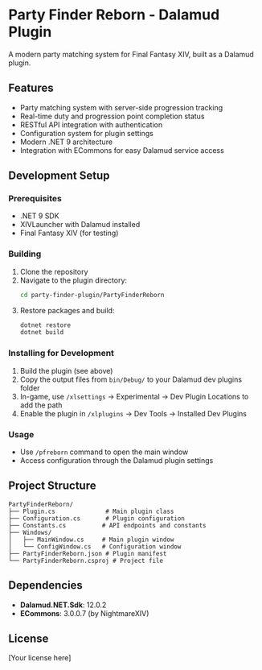 # Party Finder Reborn - Dalamud Plugin

A modern party matching system for Final Fantasy XIV, built as a Dalamud plugin.

## Features

- Party matching system with server-side progression tracking
- Real-time duty and progression point completion status
- RESTful API integration with authentication
- Configuration system for plugin settings
- Modern .NET 9 architecture
- Integration with ECommons for easy Dalamud service access

## Development Setup

### Prerequisites

- .NET 9 SDK
- XIVLauncher with Dalamud installed
- Final Fantasy XIV (for testing)

### Building

1. Clone the repository
2. Navigate to the plugin directory:
   ```bash
   cd party-finder-plugin/PartyFinderReborn
   ```
3. Restore packages and build:
   ```bash
   dotnet restore
   dotnet build
   ```

### Installing for Development

1. Build the plugin (see above)
2. Copy the output files from `bin/Debug/` to your Dalamud dev plugins folder
3. In-game, use `/xlsettings` → Experimental → Dev Plugin Locations to add the path
4. Enable the plugin in `/xlplugins` → Dev Tools → Installed Dev Plugins

### Usage

- Use `/pfreborn` command to open the main window
- Access configuration through the Dalamud plugin settings

## Project Structure

```
PartyFinderReborn/
├── Plugin.cs              # Main plugin class
├── Configuration.cs       # Plugin configuration
├── Constants.cs          # API endpoints and constants
├── Windows/
│   ├── MainWindow.cs     # Main plugin window
│   └── ConfigWindow.cs   # Configuration window
├── PartyFinderReborn.json # Plugin manifest
└── PartyFinderReborn.csproj # Project file
```

## Dependencies

- **Dalamud.NET.Sdk**: 12.0.2
- **ECommons**: 3.0.0.7 (by NightmareXIV)

## License

[Your license here]
